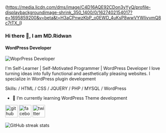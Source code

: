 (https://media.licdn.com/dms/image/C4D16AQE92CDon3yYyQ/profile-displaybackgroundimage-shrink_350_1400/0/1627402154017?e=1695859200&v=beta&t=H3aCPnwzKbP_o0EWD_4uKsP8wwVYWIivvmQ8c7tTX_I)
### Hi there 👋, I am MD.Ridwan
#### WordPress Developer
![WoprPress Developer](https://arturssmirnovs.github.io/github-profile-readme-generator/images/banner.png)

I'm Self-Learner | Self-Motivated Programmer | WordPress Developer
 I love turning ideas into fully functional and aesthetically pleasing websites.
I specialize in WordPress plugin development

Skills: / HTML / CSS / JQUERY / PHP / MYSQL / WordPress

- 🌱 I’m currently learning WordPress Theme development 


[<img src='https://cdn.jsdelivr.net/npm/simple-icons@3.0.1/icons/github.svg' alt='github' height='40'>](https://github.com/ridwan-shakil)  [<img src='https://cdn.jsdelivr.net/npm/simple-icons@3.0.1/icons/facebook.svg' alt='facebook' height='40'>](https://www.facebook.com/MD.RidwanShakil)  [<img src='https://cdn.jsdelivr.net/npm/simple-icons@3.0.1/icons/twitter.svg' alt='twitter' height='40'>](https://twitter.com/Ridwan64272185)  

![GitHub streak stats](https://streak-stats.demolab.com/?user=ridwan-shakil)  
